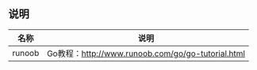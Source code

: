 ## 说明

|名称           |说明                       |
|---------------|---------------------------|
|runoob         |Go教程：http://www.runoob.com/go/go-tutorial.html|

